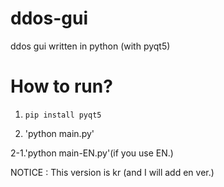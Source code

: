 # ddos-gui
ddos gui written in python (with pyqt5)


# How to run?
1. `pip install pyqt5`

2. 'python main.py'

2-1.'python main-EN.py'(if you use EN.)


NOTICE : This version is kr
(and I will add en ver.)